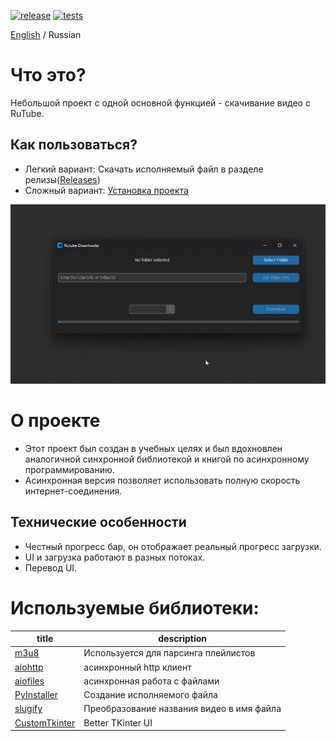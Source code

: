 [![release](https://img.shields.io/github/release/Reagent992/async_rutube_downloader.svg)](https://github.com/Reagent992/async_rutube_downloader/releases/latest)
[![tests](https://github.com/Reagent992/async_rutube_downloader/actions/workflows/tests.yml/badge.svg)](https://github.com/Reagent992/async_rutube_downloader/actions/workflows/tests.yml)

[English](README.md) / Russian

# Что это?

Небольшой проект с одной основной функцией - скачивание видео с RuTube.

## Как пользоваться?
- Легкий вариант: Скачать исполняемый файл в разделе релизы([Releases](https://github.com/Reagent992/async_rutube_downloader/releases/latest))
- Сложный вариант: [Установка проекта](./dev.md)

![screen_cast](screen_cast.gif)

# О проекте
- Этот проект был создан в учебных целях и был вдохновлен аналогичной синхронной библиотекой и книгой по асинхронному программированию.
- Асинхронная версия позволяет использовать полную скорость интернет-соединения.

## Технические особенности
- Честный прогресс бар, он отображает реальный прогресс загрузки.
- UI и загрузка работают в разных потоках.
- Перевод UI.

# Используемые библиотеки:

| title                                                           | description                               |
| --------------------------------------------------------------- | ----------------------------------------- |
| [m3u8](https://github.com/globocom/m3u8/)                       | Используется для парсинга плейлистов      |
| [aiohttp](https://github.com/aio-libs/aiohttp)                  | асинхронный http клиент                   |
| [aiofiles](https://github.com/Tinche/aiofiles)                  | асинхронная работа с файлами              |
| [PyInstaller](https://github.com/pyinstaller/pyinstaller)       | Создание исполняемого файла               |
| [slugify ](https://github.com/un33k/python-slugify)             | Преобразование названия видео в имя файла |
| [CustomTkinter](https://github.com/TomSchimansky/CustomTkinter) | Better TKinter UI                         |